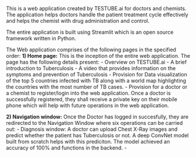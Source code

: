 This is a web application created by TESTUBE.ai for doctors and chemists. The application helps doctors handle the patient treatment cycle effectively and helps the chemist with drug administration and control. 

The entire application is built using Streamlit which is an open source framework written in Python.

The Web application comprises of the following pages in the specified order:
**1) Home page:** 
     This is the inception of the entire web application. The page has the following details present:
       - Overview on TESTUBE.ai
       - A brief introduction to Tuberculosis
       - A video that provides information on the symptoms and prevention of Tuberculosis
       - Provision for Data visualization of the top 5 countries infected with TB along with a world map highlighting the countries with the most number of TB cases.
       - Provision for a doctor or a chemist to register/login into the web application. Once a doctor is successfully registered, they shall receive a private key on their mobile          phone which will help with future operations in the web application.

**2) Navigation window:** 
     Once the Doctor has logged in succesfully, they are redirected to the Navigation Window where six operations can be carried out:
       - Diagnosis window: A doctor can upload Chest X-Ray images and predict whether the patient has Tuberculosis or not. A deep ConvNet model built from scratch helps with this          prediciton. The model achieved an accuracy of 100% and functions in the backend.
       - 
 
